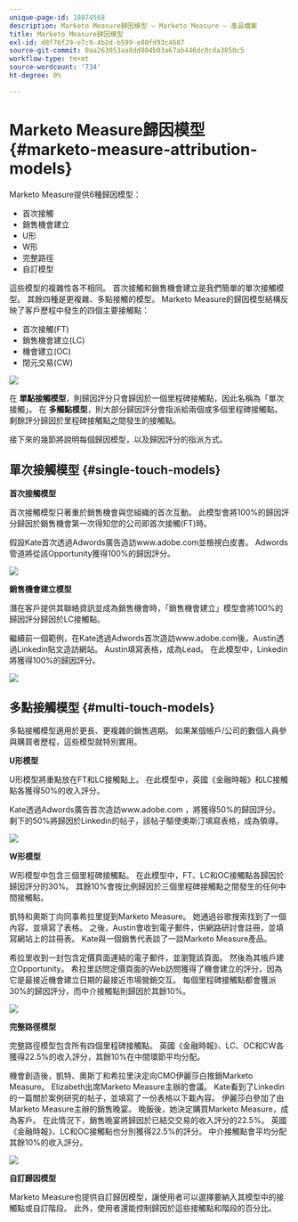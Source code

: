 ```yaml
---
unique-page-id: 18874568
description: Marketo Measure歸因模型 — Marketo Measure — 產品檔案
title: Marketo Measure歸因模型
exl-id: d8f76f29-e7c9-4b2d-b599-e80fd93c4687
source-git-commit: 0aa263053aa8dd804b03a67ab446dc0cda3850c5
workflow-type: tm+mt
source-wordcount: '734'
ht-degree: 0%

---
```


# Marketo Measure歸因模型 {#marketo-measure-attribution-models}

Marketo Measure提供6種歸因模型：

* 首次接觸
* 銷售機會建立
* U形
* W形
* 完整路徑
* 自訂模型

這些模型的複雜性各不相同。 首次接觸和銷售機會建立是我們簡單的單次接觸模型。 其餘四種是更複雜、多點接觸的模型。 Marketo Measure的歸因模型結構反映了客戶歷程中發生的四個主要接觸點：

* 首次接觸(FT)
* 銷售機會建立(LC)
* 機會建立(OC)
* 閉元交易(CW)

![](assets/1-1.png)

在 **單點接觸模型**，則歸因評分只會歸因於一個里程碑接觸點，因此名稱為「單次接觸」。
在 **多觸點模型**，則大部分歸因評分會指派給兩個或多個里程碑接觸點。 剩餘評分歸因於里程碑接觸點之間發生的接觸點。

接下來的幾節將說明每個歸因模型，以及歸因評分的指派方式。

## 單次接觸模型 {#single-touch-models}

**首次接觸模型**

首次接觸模型只著重於銷售機會與您組織的首次互動。 此模型會將100%的歸因評分歸因於銷售機會第一次得知您的公司即首次接觸(FT)時。

假設Kate首次透過Adwords廣告造訪www.adobe.com並檢視白皮書。 Adwords管道將從該Opportunity獲得100%的歸因評分。

![](assets/2.png)

**銷售機會建立模型**

潛在客戶提供其聯絡資訊並成為銷售機會時，「銷售機會建立」模型會將100%的歸因評分歸因於LC接觸點。

繼續前一個範例，在Kate透過Adwords首次造訪www.adobe.com後，Austin透過Linkedin貼文造訪網站。 Austin填寫表格，成為Lead。 在此模型中，Linkedin將獲得100%的歸因評分。

![](assets/3.png)

## 多點接觸模型 {#multi-touch-models}

多點接觸模型適用於更長、更複雜的銷售週期。 如果某個帳戶/公司的數個人員參與購買者歷程，這些模型就特別實用。

**U形模型**

U形模型將重點放在FT和LC接觸點上。 在此模型中，英國《金融時報》和LC接觸點各獲得50%的收入評分。

Kate透過Adwords廣告首次造訪www.adobe.com ，將獲得50%的歸因評分。 剩下的50%將歸因於Linkedin的帖子，該帖子驅使奧斯汀填寫表格，成為領導。

![](assets/4.png)

**W形模型**

W形模型中包含三個里程碑接觸點。 在此模型中，FT、LC和OC接觸點各歸因於歸因評分的30%。 其餘10%會按比例歸因於三個里程碑接觸點之間發生的任何中間接觸點。

凱特和奧斯丁向同事希拉里提到Marketo Measure。 她通過谷歌搜索找到了一個內容，並填寫了表格。 之後，Austin會收到電子郵件，供網路研討會註冊，並填寫網站上的註冊表。 Kate與一個銷售代表談了一談Marketo Measure產品。

希拉里收到一封包含定價頁面連結的電子郵件，並瀏覽該頁面。 然後為其帳戶建立Opportunity。 希拉里訪問定價頁面的Web訪問獲得了機會建立的評分，因為它是最接近機會建立日期的最接近市場營銷交互。 每個里程碑接觸點都會獲派30%的歸因評分，而中介接觸點則歸因於其餘10%。

![](assets/5.png)

**完整路徑模型**

完整路徑模型包含所有四個里程碑接觸點。 英國《金融時報》、LC、OC和CW各獲得22.5%的收入評分，其餘10%在中間環節平均分配。

機會創造後，凱特、奧斯丁和希拉里決定向CMO伊麗莎白推銷Marketo Measure。 Elizabeth出席Marketo Measure主辦的會議。 Kate看到了Linkedin的一篇關於案例研究的帖子，並填寫了一份表格以下載內容。 伊麗莎白參加了由Marketo Measure主辦的銷售晚宴。 晚飯後，她決定購買Marketo Measure，成為客戶。 在此情況下，銷售晚宴將歸因於已結交交易的收入評分的22.5%。 英國《金融時報》、LC和OC接觸點也分別獲得22.5%的評分。 中介接觸點會平均分配其餘10%的收入評分。

![](assets/6.png)

**自訂歸因模型**

Marketo Measure也提供自訂歸因模型，讓使用者可以選擇要納入其模型中的接觸點或自訂階段。 此外，使用者還能控制歸因於這些接觸點和階段的百分比。
